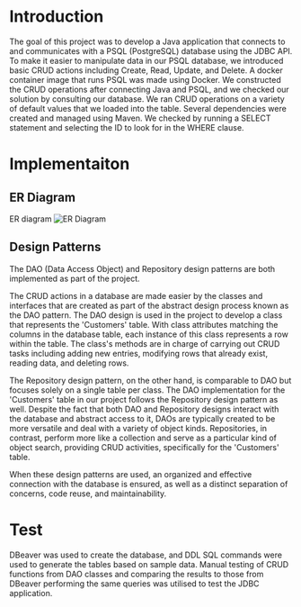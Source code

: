# Introduction
The goal of this project was to develop a Java application that connects to and communicates with a PSQL (PostgreSQL) database using the JDBC API. To make it easier to manipulate data in our PSQL database, we introduced basic CRUD actions including Create, Read, Update, and Delete. A docker container image that runs PSQL was made using Docker. We constructed the CRUD operations after connecting Java and PSQL, and we checked our solution by consulting our database. We ran CRUD operations on a variety of default values that we loaded into the table. Several dependencies were created and managed using Maven. We checked by running a SELECT statement and selecting the ID to look for in the WHERE clause. 

# Implementaiton
## ER Diagram
ER diagram
![ER Diagram](/assets/ERD-jdbc.png?raw=true)

## Design Patterns
The DAO (Data Access Object) and Repository design patterns are both implemented as part of the project.

The CRUD actions in a database are made easier by the classes and interfaces that are created as part of the abstract design process known as the DAO pattern. The DAO design is used in the project to develop a class that represents the 'Customers' table. With class attributes matching the columns in the database table, each instance of this class represents a row within the table. The class's methods are in charge of carrying out CRUD tasks including adding new entries, modifying rows that already exist, reading data, and deleting rows.

The Repository design pattern, on the other hand, is comparable to DAO but focuses solely on a single table per class. The DAO implementation for the 'Customers' table in our project follows the Repository design pattern as well. Despite the fact that both DAO and Repository designs interact with the database and abstract access to it, DAOs are typically created to be more versatile and deal with a variety of object kinds. Repositories, in contrast, perform more like a collection and serve as a particular kind of object search, providing CRUD activities, specifically for the 'Customers' table.

When these design patterns are used, an organized and effective connection with the database is ensured, as well as a distinct separation of concerns, code reuse, and maintainability.

# Test
DBeaver was used to create the database, and DDL SQL commands were used to generate the tables based on sample data.
Manual testing of CRUD functions from DAO classes and comparing the results to those from DBeaver performing the same queries was utilised to test the JDBC application.
